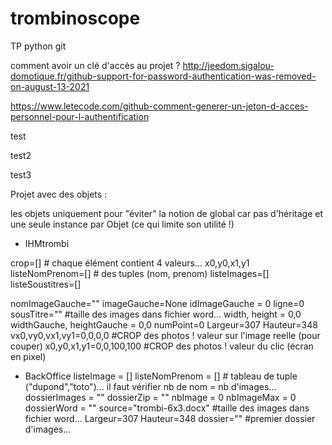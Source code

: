# trombinoscope
TP python git


comment avoir un clé d'accès au projet ?
http://jeedom.sigalou-domotique.fr/github-support-for-password-authentication-was-removed-on-august-13-2021


https://www.letecode.com/github-comment-generer-un-jeton-d-acces-personnel-pour-l-authentification


test

test2

test3

Projet avec des objets :

les objets uniquement pour "éviter" la notion de global
car pas d'héritage
et une seule instance par Objet (ce qui limite son utilité !)

- IHMtrombi

crop=[] # chaque élément contient 4 valeurs... x0,y0,x1,y1
listeNomPrenom=[]   # des tuples (nom, prenom)
listeImages=[]
listeSoustitres=[]

nomImageGauche=""
imageGauche=None
idImageGauche = 0
ligne=0
sousTitre=""
#taille des images dans fichier word...
width, height = 0,0
widthGauche, heightGauche = 0,0
numPoint=0
Largeur=307
Hauteur=348
vx0,vy0,vx1,vy1=0,0,0,0 #CROP des photos ! valeur sur l'image reelle (pour couper)
x0,y0,x1,y1=0,0,100,100 #CROP des photos ! valeur du clic (écran en pixel)


- BackOffice
listeImage = []
listeNomPrenom = []    # tableau de tuple ("dupond","toto")...  il faut vérifier nb de nom = nb d'images...
dossierImages = ""
dossierZip = ""
nbImage = 0
nbImageMax = 0
dossierWord = ""
source="trombi-6x3.docx"
#taille des images dans fichier word...
Largeur=307
Hauteur=348
dossier=""  #premier dossier d'images...





